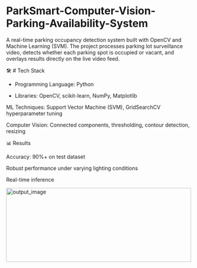 # ParkSmart-Computer-Vision-Parking-Availability-System
A real-time parking occupancy detection system built with OpenCV and Machine Learning (SVM). The project processes parking lot surveillance video, detects whether each parking spot is occupied or vacant, and overlays results directly on the live video feed.

🛠️ # Tech Stack

- Programming Language: Python

- Libraries: OpenCV, scikit-learn, NumPy, Matplotlib

ML Techniques: Support Vector Machine (SVM), GridSearchCV hyperparameter tuning

Computer Vision: Connected components, thresholding, contour detection, resizing

📊 Results

Accuracy: 90%+ on test dataset

Robust performance under varying lighting conditions

Real-time inference 

<img width="500" height="200" alt="output_image" src="https://github.com/user-attachments/assets/711c0f1e-c20d-431a-a48b-3abaceb8ad94" />

